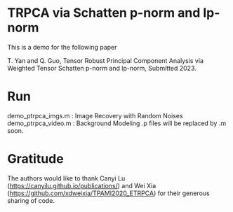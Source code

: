 # TRPCA via Schatten p-norm and lp-norm

This is a demo for the following paper

T. Yan and Q. Guo, Tensor Robust Principal Component Analysis via Weighted Tensor Schatten p-norm and lp-norm, Submitted 2023.

# Run
demo_ptrpca_imgs.m   : Image Recovery with Random Noises
demo_ptrpca_video.m  : Background Modeling
.p files will be replaced by .m soon.


# Gratitude
The authors would like to thank
Canyi Lu (https://canyilu.github.io/publications/)
and 
Wei Xia (https://github.com/xdweixia/TPAMI2020_ETRPCA)
for their generous sharing of code.
